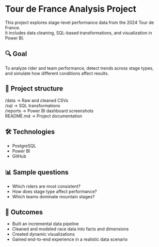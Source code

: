 # Tour de France Analysis Project

This project explores stage-level performance data from the 2024 Tour de France.  
It includes data cleaning, SQL-based transformations, and visualization in Power BI.  

## 🔍 Goal

To analyze rider and team performance, detect trends across stage types, and simulate how different conditions affect results.

## 📁 Project structure

/data           → Raw and cleaned CSVs  
/sql            → SQL transformations  
/reports        → Power BI dashboard screenshots  
README.md       → Project documentation  


## 🛠️ Technologies

- PostgreSQL
- Power BI
- GitHub

## 📊 Sample questions

- Which riders are most consistent?
- How does stage type affect performance?
- Which teams dominate mountain stages?

## 🧠 Outcomes

- Built an incremental data pipeline
- Cleaned and modeled race data into facts and dimensions
- Created dynamic visualizations
- Gained end-to-end experience in a realistic data scenario
